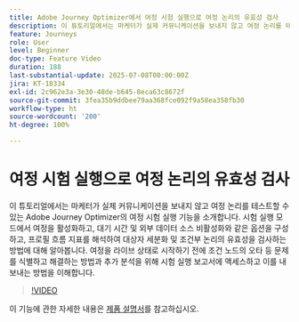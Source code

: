 ```yaml
---
title: Adobe Journey Optimizer에서 여정 시험 실행으로 여정 논리의 유효성 검사
description: 이 튜토리얼에서는 마케터가 실제 커뮤니케이션을 보내지 않고 여정 논리를 테스트할 수 있는 Adobe Journey Optimizer의 여정 시험 실행 기능을 소개합니다. 시험 실행 모드에서 여정을 활성화하고, 대기 시간 및 외부 데이터 소스 비활성화와 같은 옵션을 구성하고, 프로필 흐름 지표를 해석하여 대상자 세분화 및 조건부 논리의 유효성을 검사하는 방법에 대해 알아봅니다. 여정을 라이브 상태로 시작하기 전에 조건 노드의 오타 등 문제를 식별하고 해결하는 방법과 추가 분석을 위해 시험 실행 보고서에 액세스하고 이를 내보내는 방법을 이해합니다.
feature: Journeys
role: User
level: Beginner
doc-type: Feature Video
duration: 188
last-substantial-update: 2025-07-08T00:00:00Z
jira: KT-18334
exl-id: 2c962e3a-3e30-48de-b645-8eca63c8672f
source-git-commit: 3fea35b9ddbee79aa368fce092f9a58ea358fb30
workflow-type: ht
source-wordcount: '200'
ht-degree: 100%

---
```


# 여정 시험 실행으로 여정 논리의 유효성 검사

이 튜토리얼에서는 마케터가 실제 커뮤니케이션을 보내지 않고 여정 논리를 테스트할 수 있는 Adobe Journey Optimizer의 여정 시험 실행 기능을 소개합니다. 시험 실행 모드에서 여정을 활성화하고, 대기 시간 및 외부 데이터 소스 비활성화와 같은 옵션을 구성하고, 프로필 흐름 지표를 해석하여 대상자 세분화 및 조건부 논리의 유효성을 검사하는 방법에 대해 알아봅니다. 여정을 라이브 상태로 시작하기 전에 조건 노드의 오타 등 문제를 식별하고 해결하는 방법과 추가 분석을 위해 시험 실행 보고서에 액세스하고 이를 내보내는 방법을 이해합니다.

>[!VIDEO](https://video.tv.adobe.com/v/3464689/?learn=on&enablevpops&captions=kor)

이 기능에 관한 자세한 내용은 [제품 설명서](https://experienceleague.adobe.com/ko/docs/journey-optimizer/using/orchestrate-journeys/create-journey/journey-dry-run)를 참고하십시오.
